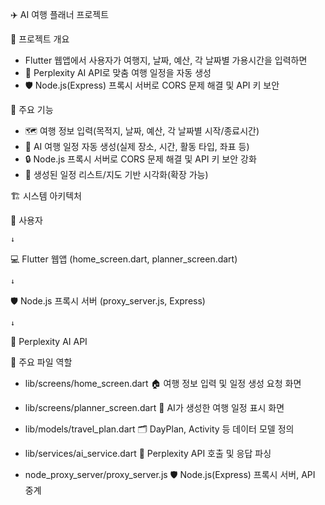 ✈️ AI 여행 플래너 프로젝트

📝 프로젝트 개요
  - Flutter 웹앱에서 사용자가 여행지, 날짜, 예산, 각 날짜별 가용시간을 입력하면
  - 🤖 Perplexity AI API로 맞춤 여행 일정을 자동 생성
  - 🛡️ Node.js(Express) 프록시 서버로 CORS 문제 해결 및 API 키 보안

🚀 주요 기능
  - 🗺️ 여행 정보 입력(목적지, 날짜, 예산, 각 날짜별 시작/종료시간)
  - 🤖 AI 여행 일정 자동 생성(실제 장소, 시간, 활동 타입, 좌표 등)
  - 🔒 Node.js 프록시 서버로 CORS 문제 해결 및 API 키 보안 강화
  - 📅 생성된 일정 리스트/지도 기반 시각화(확장 가능)

🏗️ 시스템 아키텍처

  👤 사용자
  
    ↓
    
  💻 Flutter 웹앱 (home_screen.dart, planner_screen.dart)
  
    ↓
    
  🛡️ Node.js 프록시 서버 (proxy_server.js, Express)
  
    ↓
    
  🤖 Perplexity AI API
  
📁 주요 파일 역할
-  lib/screens/home_screen.dart
🏠 여행 정보 입력 및 일정 생성 요청 화면

-  lib/screens/planner_screen.dart
📅 AI가 생성한 여행 일정 표시 화면

-  lib/models/travel_plan.dart
🗂️ DayPlan, Activity 등 데이터 모델 정의

-  lib/services/ai_service.dart
🤖 Perplexity API 호출 및 응답 파싱

-  node_proxy_server/proxy_server.js
🛡️ Node.js(Express) 프록시 서버, API 중계



